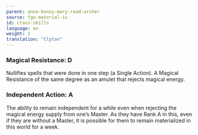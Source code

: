 ```yaml
---
parent: anne-bonny-mary-read-archer
source: fgo-material-iv
id: class-skills
language: en
weight: 1
translation: "Clyton"
---
```


### Magical Resistance: D

Nullifies spells that were done in one step (a Single Action). A Magical Resistance of the same degree as an amulet that rejects magical energy.

### Independent Action: A

The ability to remain independent for a while even when rejecting the magical energy supply from one’s Master.
As they have Rank A in this, even if they are without a Master, it is possible for them to remain materialized in this world for a week.
